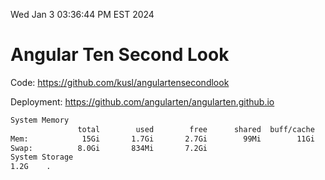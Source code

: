 Wed Jan  3 03:36:44 PM EST 2024

# Angular Ten Second Look

Code: https://github.com/kusl/angulartensecondlook

Deployment: https://github.com/angularten/angularten.github.io

```bash
System Memory
               total        used        free      shared  buff/cache   available
Mem:            15Gi       1.7Gi       2.7Gi        99Mi        11Gi        13Gi
Swap:          8.0Gi       834Mi       7.2Gi
System Storage
1.2G	.
```
```bash
